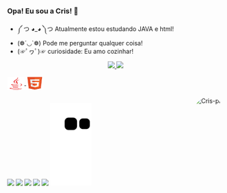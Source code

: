 

### Opa! Eu sou a Cris! 🌹

- ༼ つ ◕_◕ ༽つ Atualmente estou estudando JAVA e html!
- (❁´◡`❁) Pode me perguntar qualquer coisa!
- (☞ﾟヮﾟ)☞ curiosidade: Eu amo cozinhar!

<div align="center">
  <a href="https://github.com/CrisRezz">
  <img height="140em" src="https://github-readme-stats.vercel.app/api?username=crisrezz&show_icons=true&theme=tokyonight&include_all_commits=true&count_private=true"/>
  <img height="140em" src="https://github-readme-stats.vercel.app/api/top-langs/?username=crisrezz&layout=compact&langs_count=7&theme=tokyonight"/>
</div>
<div style="display: inline_block"><br>
 <img align="center" alt="Cris-ja" height="30" width="40" src="https://raw.githubusercontent.com/devicons/devicon/master/icons/java/java-plain.svg">
 <img align="center" alt="Cris-HTML" height="30" width="40" src="https://raw.githubusercontent.com/devicons/devicon/master/icons/html5/html5-original.svg">
<div style="display: inline_block"><br>
  <img align="right" alt="Cris-pic" height="160" style="border-radius:50px;" src="https://user-images.githubusercontent.com/111918339/207887381-9f323838-0727-4ff5-8b33-1b39c9067535.gif">

  <a href="https://www.youtube.com/channel/UCJbkdFW9w6La1XrddJB66cQ" target="_blank"><img src="https://img.shields.io/badge/YouTube-FF0000?style=for-the-badge&logo=youtube&logoColor=white" target="_blank"></a>
  <a href="https://www.instagram.com/cris.rezz/" target="_blank"><img src="https://img.shields.io/badge/-Instagram-%23E4405F?style=for-the-badge&logo=instagram&logoColor=white" target="_blank"></a>
 <a href="https://https://discord.gg/z33CKXqD" target="_blank"><img src="https://img.shields.io/badge/Discord-7289DA?style=for-the-badge&logo=discord&logoColor=white" target="_blank"></a> 
  <a href = "mailto:ecmoonlight6@gmail.com"><img src="https://img.shields.io/badge/-Gmail-%23333?style=for-the-badge&logo=gmail&logoColor=white" target="_blank"></a>
  <a href="https://www.linkedin.com/in/ester-cristine-716480244/" target="_blank"><img src="https://img.shields.io/badge/-LinkedIn-%230077B5?style=for-the-badge&logo=linkedin&logoColor=white" target="_blank"></a> 
  ![Snake animation](https://github.com/crisrezz/crisrezz/blob/output/github-contribution-grid-snake.svg) 
  

</div>

